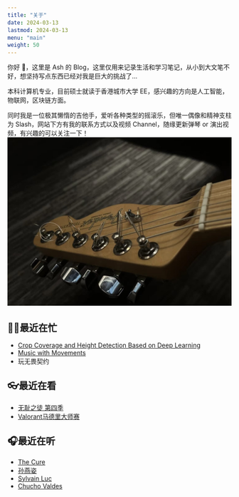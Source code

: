 ```yaml
---
title: "关于"
date: 2024-03-13
lastmod: 2024-03-13
menu: "main"
weight: 50
---
```


你好 👋，这里是 Ash 的 Blog，这里仅用来记录生活和学习笔记，从小到大文笔不好，想坚持写点东西已经对我是巨大的挑战了...

本科计算机专业，目前硕士就读于香港城市大学 EE，感兴趣的方向是人工智能，物联网，区块链方面。

同时我是一位极其懒惰的吉他手，爱听各种类型的摇滚乐，但唯一偶像和精神支柱为 Slash，网站下方有我的联系方式以及视频 Channel，随缘更新弹琴 or 演出视频，有兴趣的可以关注一下！
![Guitar](image.png)

## 🧑‍💻最近在忙
- [Crop Coverage and Height Detection Based on Deep Learning](https://github.com/ashhhi/Smart-Farm)
- [Music with Movements](https://github.com/ashhhi/MWM)
- 玩无畏契约

## 👓最近在看
- [无耻之徒 第四季](https://gimy.ai/vod/155289.html)
- [Valorant马德里大师赛](https://liquipedia.net/valorant/VCT/2024/Stage_1/Masters)

## 🎧最近在听
- [The Cure](https://open.spotify.com/artist/7bu3H8JO7d0UbMoVzbo70s?si=cc456907784b4200)
- [孙燕姿](https://open.spotify.com/artist/0SIXZXJCAhNU8sxK0qm7hn?si=344278c6588b4a58)
- [Sylvain Luc](https://open.spotify.com/artist/2dXI8YsDDZSD3HgoNUvilF?si=49f8ea2a7ac34518)
- [Chucho Valdes](https://open.spotify.com/artist/27mRThsZ9K1BYmz0rioxwp?si=8058605073d147f2)
